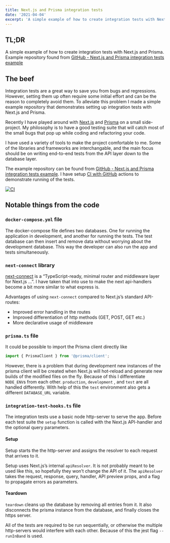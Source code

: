 ```yaml
---
title: Next.js and Prisma integration tests
date: '2021-04-04'
excerpt: 'A simple example of how to create integration tests with Next.js and Prisma.'
---
```


## TL;DR

A simple example of how to create integration tests with Next.js and Prisma. Example repository found from [GitHub - Next.js and Prisma integration tests example](https://github.com/andersnylund/next-js-prisma-integration-tests)

## The beef

Integration tests are a great way to save you from bugs and regressions. However, setting them up often require some initial effort and can be the reason to completely avoid them. To alleviate this problem I made a simple example repository that demonstrates setting up integration tests with Next.js and Prisma.

Recently I have played around with [Next.js](https://nextjs.org/) and [Prisma](https://www.prisma.io/) on a small side-project. My philosophy is to have a good testing suite that will catch most of the small bugs that pop up while coding and refactoring your code.

I have used a variety of tools to make the project comfortable to me. Some of the libraries and frameworks are interchangable, and the main focus should be on writing end-to-end tests from the API layer down to the database layer.

The example repository can be found from [GitHub - Next.js and Prisma integration tests example](https://github.com/andersnylund/next-js-prisma-integration-tests). I have setup [CI with GitHub](https://github.com/andersnylund/next-js-prisma-integration-tests/actions/workflows/main.yml) actions to demonstrate running of the tests.

[![CI](https://github.com/andersnylund/next-js-prisma-integration-tests/actions/workflows/main.yml/badge.svg)](https://github.com/andersnylund/next-js-prisma-integration-tests/actions/workflows/main.yml)

## Notable things from the code

### `docker-compose.yml` file

The docker-compose file defines two databases. One for running the application in development, and another for running the tests. The test database can then insert and remove data without worrying about the development database. This way the developer can also run the app and tests simultaneously.

### `next-connect` library

[next-connect](https://github.com/hoangvvo/next-connect) is a “TypeScript-ready, minimal router and middleware layer for Next.js …”. I have taken that into use to make the next api-handlers become a bit more similar to what express is.

Advantages of using `next-connect` compared to Next.js’s standard API-routes:

- Improved error handling in the routes
- Improved differentiation of http methods (GET, POST, GET etc.)
- More declarative usage of middleware

### `prisma.ts` file

It could be possible to import the Prisma client directly like

```typescript
import { PrismaClient } from '@prisma/client';
```

However, there is a problem that during development new instances of the prisma client will be created when Next.js will hot-reload and generate new builds of the modified files on the fly. Because of this I differentiate `NODE_ENV`s from each other. `production`, `development` , and `test` are all handled differently. With help of this the `test` environment also gets a different `DATABASE_URL` variable.

### `integration-test-hooks.ts` file

The integration tests use a basic node http-server to serve the app. Before each test suite the `setup` function is called with the Next.js API-handler and the optional query parameters.

#### Setup

Setup starts the the http-server and assigns the resolver to each request that arrives to it.

Setup uses Next.js’s internal `apiResolver`. It is not probably meant to be used like this, so hopefully they won’t change the API of it. The `apiResolver` takes the request, response, query, handler, API preview props, and a flag to propagate errors as parameters.

#### Teardown

`teardown` cleans up the database by removing all entries from it. It also disconnects the prisma instance from the database, and finally closes the https server.

All of the tests are required to be run sequentially, or otherwise the multiple http-servers would interfere with each other. Because of this the jest flag `--runInBand` is used.
